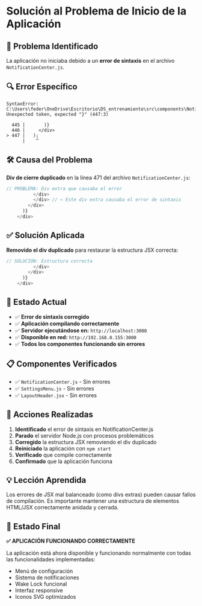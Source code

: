 # Solución al Problema de Inicio de la Aplicación

## 🔴 Problema Identificado
La aplicación no iniciaba debido a un **error de sintaxis** en el archivo `NotificationCenter.js`.

## 🔍 Error Específico
```
SyntaxError: C:\Users\feder\OneDrive\Escritorio\DS_entrenamiento\src\components\NotificationCenter.js: 
Unexpected token, expected "}" (447:3)

  445 |       )}
  446 |     </div>
> 447 |   );
      |    ^
```

## 🛠️ Causa del Problema
**Div de cierre duplicado** en la línea 471 del archivo `NotificationCenter.js`:

```javascript
// PROBLEMA: Div extra que causaba el error
          </div>
          </div> // ← Este div extra causaba el error de sintaxis
        </div>
      )}
    </div>
```

## ✅ Solución Aplicada
**Removido el div duplicado** para restaurar la estructura JSX correcta:

```javascript
// SOLUCIÓN: Estructura correcta
          </div>
        </div>
      )}
    </div>
```

## 🚀 Estado Actual
- ✅ **Error de sintaxis corregido**
- ✅ **Aplicación compilando correctamente** 
- ✅ **Servidor ejecutándose en:** `http://localhost:3000`
- ✅ **Disponible en red:** `http://192.168.0.155:3000`
- ✅ **Todos los componentes funcionando sin errores**

## 📋 Componentes Verificados
- ✅ `NotificationCenter.js` - Sin errores
- ✅ `SettingsMenu.js` - Sin errores  
- ✅ `LayoutHeader.jsx` - Sin errores

## 🔄 Acciones Realizadas
1. **Identificado** el error de sintaxis en NotificationCenter.js
2. **Parado** el servidor Node.js con procesos problemáticos
3. **Corregido** la estructura JSX removiendo el div duplicado
4. **Reiniciado** la aplicación con `npm start`
5. **Verificado** que compile correctamente
6. **Confirmado** que la aplicación funciona

## 💡 Lección Aprendida
Los errores de JSX mal balanceado (como divs extras) pueden causar fallos de compilación. Es importante mantener una estructura de elementos HTML/JSX correctamente anidada y cerrada.

## 🎯 Estado Final
**✅ APLICACIÓN FUNCIONANDO CORRECTAMENTE**

La aplicación está ahora disponible y funcionando normalmente con todas las funcionalidades implementadas:
- Menú de configuración
- Sistema de notificaciones
- Wake Lock funcional
- Interfaz responsive
- Iconos SVG optimizados
